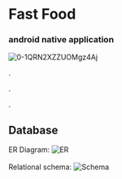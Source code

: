 # Fast Food
### android native application


![0-1QRN2XZZUOMgz4Aj](https://user-images.githubusercontent.com/49618856/98079448-77d29700-1e7c-11eb-968e-a31b1e8d577e.jpg)

.

.

.

## Database
  
 ER Diagram: 
![ER](https://user-images.githubusercontent.com/49618856/98080394-0b589780-1e7e-11eb-9a44-bae7101d534b.png)
<br/> <br/>
Relational schema: 
![Schema](https://user-images.githubusercontent.com/49618856/98080652-6e4a2e80-1e7e-11eb-81ab-09a8645fce45.png)
